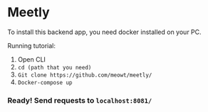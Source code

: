 # Meetly

To install this backend app, you need docker installed on your PC.

Running tutorial:
1. Open CLI
2. ```cd (path that you need)```
3. ```Git clone https://github.com/meowt/meetly/```
4. ```Docker-compose up```

### Ready! Send requests to ```localhost:8081/```
